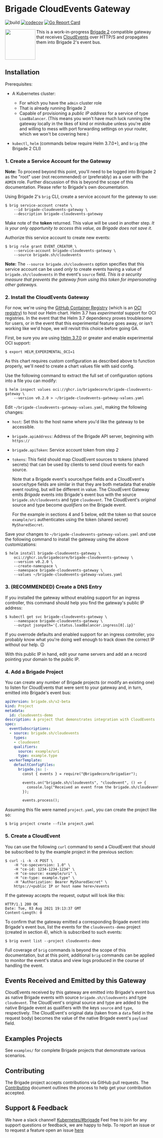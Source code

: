 # Brigade CloudEvents Gateway

![build](https://badgr.brigade2.io/v1/github/checks/brigadecore/brigade-cloudevents-gateway/badge.svg?appID=99005)
[![codecov](https://codecov.io/gh/brigadecore/brigade-cloudevents-gateway/branch/main/graph/badge.svg?token=PM7LG36RGY)](https://codecov.io/gh/brigadecore/brigade-cloudevents-gateway)
[![Go Report Card](https://goreportcard.com/badge/github.com/brigadecore/brigade-cloudevents-gateway)](https://goreportcard.com/report/github.com/brigadecore/brigade-cloudevents-gateway)

<img width="100" align="left" src="logo.png">

This is a work-in-progress
[Brigade 2](https://github.com/brigadecore/brigade/tree/v2)
compatible gateway that receives [CloudEvents](https://cloudevents.io/) over 
HTTP/S and propagates them into Brigade 2's event bus.

<br clear="left"/>

## Installation

Prerequisites:

* A Kubernetes cluster:
    * For which you have the `admin` cluster role
    * That is already running Brigade 2
    * Capable of provisioning a _public IP address_ for a service of type
      `LoadBalancer`. (This means you won't have much luck running the gateway
      locally in the likes of kind or minikube unless you're able and willing to
      mess with port forwarding settings on your router, which we won't be
      covering here.)

* `kubectl`, `helm` (commands below require Helm 3.7.0+), and `brig` (the
  Brigade 2 CLI)

### 1. Create a Service Account for the Gateway

__Note:__ To proceed beyond this point, you'll need to be logged into Brigade 2
as the "root" user (not recommended) or (preferably) as a user with the `ADMIN`
role. Further discussion of this is beyond the scope of this documentation.
Please refer to Brigade's own documentation.

Using Brigade 2's `brig` CLI, create a service account for the gateway to use:

```console
$ brig service-account create \
    --id brigade-cloudevents-gateway \
    --description brigade-cloudevents-gateway
```

Make note of the __token__ returned. This value will be used in another step.
_It is your only opportunity to access this value, as Brigade does not save it._

Authorize this service account to create new events:

```console
$ brig role grant EVENT_CREATOR \
    --service-account brigade-cloudevents-gateway \
    --source brigade.sh/cloudevents
```

__Note:__ The `--source brigade.sh/cloudevents` option specifies that this
service account can be used _only_ to create events having a value of
`brigade.sh/cloudevents` in the event's `source` field. _This is a security
measure that prevents the gateway from using this token for impersonating other
gateways._

### 2. Install the CloudEvents Gateway

For now, we're using the [GitHub Container Registry](https://ghcr.io) (which is
an [OCI registry](https://helm.sh/docs/topics/registries/)) to host our Helm
chart. Helm 3.7 has _experimental_ support for OCI registries. In the event that
the Helm 3.7 dependency proves troublesome for users, or in the event that this
experimental feature goes away, or isn't working like we'd hope, we will revisit
this choice before going GA.

First, be sure you are using
[Helm 3.7.0](https://github.com/helm/helm/releases/tag/v3.7.0) or greater and
enable experimental OCI support:

```console
$ export HELM_EXPERIMENTAL_OCI=1
```

As this chart requires custom configuration as described above to function
properly, we'll need to create a chart values file with said config.

Use the following command to extract the full set of configuration options into
a file you can modify:

```console
$ helm inspect values oci://ghcr.io/brigadecore/brigade-cloudevents-gateway \
    --version v0.2.0 > ~/brigade-cloudevents-gateway-values.yaml
```

Edit `~/brigade-cloudevents-gateway-values.yaml`, making the following changes:

* `host`: Set this to the host name where you'd like the gateway to be
  accessible.

* `brigade.apiAddress`: Address of the Brigade API server, beginning with
  `https://`

* `brigade.apiToken`: Service account token from step 2

* `tokens`: This field should map CloudEvent sources to tokens (shared secrets)
  that can be used by clients to send cloud events for each source.
  
  Note that a Brigade event's source/type fields and a CloudEvent's source/type
  fields are similar in that they are both metadata that enable event routing,
  but will be different in value. The CloudEvent Gateway emits _Brigade_ events
  into Brigade's event bus with the source `brigade.sh/cloudevents` and type
  `cloudevent`. The CloudEvent's _original_ source and type become _qualifiers_
  on the Brigade event.

  For the example in sections 4 and 5 below, edit the token so that source
  `example/uri` authenticates using the token (shared secret) `MySharedSecret`.

Save your changes to `~/brigade-cloudevents-gateway-values.yaml` and use the following command to install
the gateway using the above customizations:

```console
$ helm install brigade-cloudevents-gateway \
    oci://ghcr.io/brigadecore/brigade-cloudevents-gateway \
    --version v0.2.0 \
    --create-namespace \
    --namespace brigade-cloudevents-gateway \
    --values ~/brigade-cloudevents-gateway-values.yaml
```

### 3. (RECOMMENDED) Create a DNS Entry

If you installed the gateway without enabling support for an ingress controller,
this command should help you find the gateway's public IP address:

```console
$ kubectl get svc brigade-cloudevents-gateway \
    --namespace brigade-cloudevents-gateway \
    --output jsonpath='{.status.loadBalancer.ingress[0].ip}'
```

If you overrode defaults and enabled support for an ingress controller, you
probably know what you're doing well enough to track down the correct IP without
our help. 😉

With this public IP in hand, edit your name servers and add an `A` record
pointing your domain to the public IP.

### 4. Add a Brigade Project

You can create any number of Brigade projects (or modify an existing one) to
listen for CloudEvents that were sent to your gateway and, in turn, emitted into
Brigade's event bus:

```yaml
apiVersion: brigade.sh/v2-beta
kind: Project
metadata:
  id: cloudevents-demo
description: A project that demonstrates integration with CloudEvents
spec:
  eventSubscriptions:
  - source: brigade.sh/cloudevents
    types:
    - cloudevent
    qualifiers:
      source: example/uri
      type: example.type
  workerTemplate:
    defaultConfigFiles:
      brigade.js: |-
        const { events } = require("@brigadecore/brigadier");

        events.on("brigade.sh/cloudevents", "cloudevent", () => {
          console.log("Received an event from the brigade.sh/cloudevents gateway!");
        });

        events.process();
```

Assuming this file were named `project.yaml`, you can create the project like
so:

```console
$ brig project create --file project.yaml
```

### 5. Create a CloudEvent

You can use the following `curl` command to send a CloudEvent that should be
subscribed to by the example project in the previous section:

```console
$ curl -i -k -X POST \
    -H "ce-specversion: 1.0" \
    -H "ce-id: 1234-1234-1234" \
    -H "ce-source: example/uri" \
    -H "ce-type: example.type" \
    -H "Authorization: Bearer MySharedSecret" \
    https://<public IP or host name here>/events
```

If the gateway accepts the request, output will look like this:

```console
HTTP/1.1 200 OK
Date: Tue, 03 Aug 2021 19:13:37 GMT
Content-Length: 0
```

To confirm that the gateway emitted a corresponding Brigade event into Brigade's
event bus, list the events for the `cloudevents-demo` project (created in
section 4), which is subscribed to such events:

```console
$ brig event list --project cloudevents-demo
```

Full coverage of `brig` commands is beyond the scope of this documentation, but
at this point, additional `brig` commands can be applied to monitor the event's
status and view logs produced in the course of handling the event.

## Events Received and Emitted by this Gateway

CloudEvents received by this gateway are emitted into Brigade's event bus as
native Brigade events with source `brigade.sh/cloudevents` and type
`cloudevent`. The CloudEvent's original source and type are added to the native
Brigade event as qualifiers with the keys `source` and `type`, respectively. The
CloudEvent's original data (taken from a `data` field in the request body)
becomes the value of the native Brigade event's `payload` field.

## Examples Projects

See `examples/` for complete Brigade projects that demonstrate various
scenarios.

## Contributing

The Brigade project accepts contributions via GitHub pull requests. The
[Contributing](CONTRIBUTING.md) document outlines the process to help get your
contribution accepted.

## Support & Feedback

We have a slack channel!
[Kubernetes/#brigade](https://kubernetes.slack.com/messages/C87MF1RFD) Feel free
to join for any support questions or feedback, we are happy to help. To report
an issue or to request a feature open an issue
[here](https://github.com/brigadecore/brigade-cloudevents-gateway/issues)
